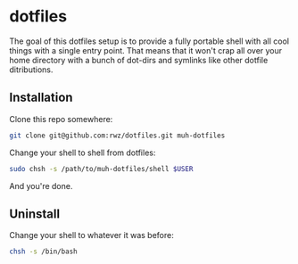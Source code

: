 # dotfiles

The goal of this dotfiles setup is to provide a fully portable shell with all
cool things with a single entry point. That means that it won't crap all over
your home directory with a bunch of dot-dirs and symlinks like other dotfile
ditributions.

## Installation

Clone this repo somewhere:

```sh
git clone git@github.com:rwz/dotfiles.git muh-dotfiles
```

Change your shell to shell from dotfiles:

```sh
sudo chsh -s /path/to/muh-dotfiles/shell $USER
```

And you're done.

## Uninstall

Change your shell to whatever it was before:

```sh
chsh -s /bin/bash
```
